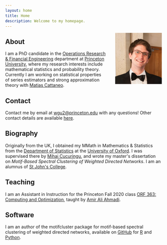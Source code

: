 ```yaml
---
layout: home
title: Home
description: Welcome to my homepage.
---
```


<img style="float: right; padding-left: 30px; padding-top: 0px; width: 150px"
src="/assets/graphics/images_home/profile_small.png">

## About

I am a PhD candidate in the
[Operations Research & Financial Engineering](https://orfe.princeton.edu/)
department at
[Princeton University](https://www.princeton.edu/),
where my research interests include mathematical statistics
and probability theory.
Currently I am working on
statistical properties of series estimators and
strong approximation theory with
[Matias Cattaneo](https://cattaneo.princeton.edu).

## Contact

Contact me by email at
[wgu2@princeton.edu](mailto:wgu2@princeton.edu)
with any questions!
Other contact details are available
[here](/contact/).

## Biography

Originally from the UK,
I obtained my MMath in Mathematics & Statistics from the
[Department of Statistics](https://www.stats.ox.ac.uk/)
at the
[University of Oxford](http://www.ox.ac.uk/).
I was supervised there by
[Mihai Cucuringu](https://scholar.google.com/citations?user=GFvVRzwAAAAJ&hl=en),
and wrote my master's dissertation on
*Motif-Based Spectral Clustering of
Weighted Directed Networks*.
I am an alumnus of
[St John's College](https://www.sjc.ox.ac.uk/).

## Teaching

I am an Assistant in Instruction for
the Princeton Fall 2020 class
[ORF 363: Computing and Optimization](http://aaa.princeton.edu/orf363),
taught by
[Amir Ali Ahmadi](http://aaa.princeton.edu/).

## Software

I am an author of the motifcluster
package for motif-based spectral clustering of weighted directed networks,
available on
[GitHub](https://github.com/WGUNDERWOOD/motifcluster)
for
[R](https://cran.r-project.org/web/packages/motifcluster/index.html)
and
[Python](https://pypi.org/project/motifcluster/).
